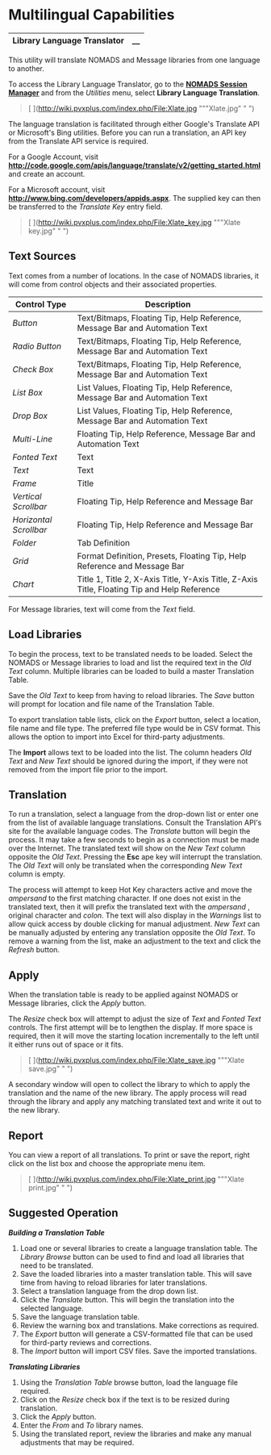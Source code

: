 # Multilingual Capabilities

**Library Language Translator** |  **__**  
---|---  
  
This utility will translate NOMADS and Message libraries from one language to another.

To access the Library Language Translator, go to the [**NOMADS Session Manager**](../../NOMADS%20Development/Getting%20Started.htm#sessionmgr) and from the  _Utilities_ menu, select **Library Language Translation**.

> [ ](http://wiki.pvxplus.com/index.php/File:Xlate.jpg """Xlate.jpg" " ")

The language translation is facilitated through either Google's Translate API or Microsoft's Bing utilities. Before you can run a translation, an API key from the Translate API service is required.

For a Google Account, visit **<http://code.google.com/apis/language/translate/v2/getting_started.html>** and create an account.

For a Microsoft account, visit **<http://www.bing.com/developers/appids.aspx>**. The supplied key can then be transferred to the _Translate Key_ entry field.

> [ ](http://wiki.pvxplus.com/index.php/File:Xlate_key.jpg """Xlate key.jpg" " ")

## Text Sources

Text comes from a number of locations. In the case of NOMADS libraries, it will come from control objects and their associated properties.

**Control Type** |  **Description**  
---|---  
_Button_ |  Text/Bitmaps, Floating Tip, Help Reference, Message Bar and Automation Text  
_Radio Button_ |  Text/Bitmaps, Floating Tip, Help Reference, Message Bar and Automation Text  
_Check Box_ |  Text/Bitmaps, Floating Tip, Help Reference, Message Bar and Automation Text  
_List Box_ |  List Values, Floating Tip, Help Reference, Message Bar and Automation Text  
_Drop Box_ |  List Values, Floating Tip, Help Reference, Message Bar and Automation Text  
_Multi-Line_ |  Floating Tip, Help Reference, Message Bar and Automation Text  
_Fonted Text_ |  Text  
_Text_ |  Text  
_Frame_ |  Title  
_Vertical Scrollbar_ |  Floating Tip, Help Reference and Message Bar  
_Horizontal Scrollbar_ |  Floating Tip, Help Reference and Message Bar  
_Folder_ |  Tab Definition  
_Grid_ |  Format Definition, Presets, Floating Tip, Help Reference and Message Bar  
_Chart_ |  Title 1, Title 2, X-Axis Title, Y-Axis Title, Z-Axis Title, Floating Tip and Help Reference  
  
For Message libraries, text will come from the _Text_ field.

##  Load Libraries

To begin the process, text to be translated needs to be loaded. Select the NOMADS or Message libraries to load and list the required text in the _Old Text_ column. Multiple libraries can be loaded to build a master Translation Table.

Save the _Old Text_ to keep from having to reload libraries. The _Save_ button will prompt for location and file name of the Translation Table.

To export translation table lists, click on the _Export_ button, select a location, file name and file type. The preferred file type would be in CSV format. This allows the option to import into Excel for third-party adjustments.

The **Import** allows text to be loaded into the list. The column headers _Old Text_ and _New Text_ should be ignored during the import, if they were not removed from the import file prior to the import.

## Translation

To run a translation, select a language from the drop-down list or enter one from the list of available language translations. Consult the Translation API's site for the available language codes. The _Translate_ button will begin the process. It may take a few seconds to begin as a connection must be made over the Internet. The translated text will show on the _New Text_ column opposite the _Old Text_. Pressing the **Esc** ape key will interrupt the translation. The _Old Text_ will only be translated when the corresponding _New Text_ column is empty.

The process will attempt to keep Hot Key characters active and move the _ampersand_ to the first matching character. If one does not exist in the translated text, then it will prefix the translated text with the _ampersand_ , original character and _colon_. The text will also display in the _Warnings_ list to allow quick access by double clicking for manual adjustment. _New Text_ can be manually adjusted by entering any translation opposite the _Old Text_. To remove a warning from the list, make an adjustment to the text and click the _Refresh_ button.

## Apply

When the translation table is ready to be applied against NOMADS or Message libraries, click the _Apply_ button.

The _Resize_ check box will attempt to adjust the size of _Text_ and _Fonted Text_ controls. The first attempt will be to lengthen the display. If more space is required, then it will move the starting location incrementally to the left until it either runs out of space or it fits.

> [ ](http://wiki.pvxplus.com/index.php/File:Xlate_save.jpg """Xlate save.jpg" " ")

A secondary window will open to collect the library to which to apply the translation and the name of the new library. The apply process will read through the library and apply any matching translated text and write it out to the new library.

## Report

You can view a report of all translations. To print or save the report, right click on the list box and choose the appropriate menu item.

> [ ](http://wiki.pvxplus.com/index.php/File:Xlate_print.jpg """Xlate print.jpg" " ")

##  Suggested Operation

**_Building a Translation Table_**

  1. Load one or several libraries to create a language translation table. The _Library Browse_ button can be used to find and load all libraries that need to be translated.
  2. Save the loaded libraries into a master translation table. This will save time from having to reload libraries for later translations.
  3. Select a translation language from the drop down list.
  4. Click the _Translate_ button. This will begin the translation into the selected language.
  5. Save the language translation table.
  6. Review the warning box and translations. Make corrections as required.
  7. The _Export_ button will generate a CSV-formatted file that can be used for third-party reviews and corrections.
  8. The _Import_ button will import CSV files. Save the imported translations.



**_Translating Libraries_**

  1. Using the _Translation Table_ browse button, load the language file required.
  2. Click on the _Resize_ check box if the text is to be resized during translation.
  3. Click the _Apply_ button.
  4. Enter the _From_ and _To_ library names.
  5. Using the translated report, review the libraries and make any manual adjustments that may be required.


